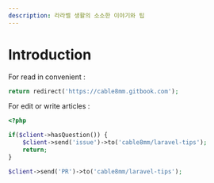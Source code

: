 ```yaml
---
description: 라라벨 생활의 소소한 이야기와 팁
---
```


# Introduction

For read in convenient :

```php
return redirect('https://cable8mm.gitbook.com');
```

For edit or write articles :

```php
<?php

if($client->hasQuestion()) {
    $client->send('issue')->to('cable8mm/laravel-tips');
    return;
}

$client->send('PR')->to('cable8mm/laravel-tips');
```

